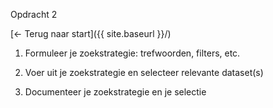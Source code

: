 Opdracht 2

[← Terug naar start]({{ site.baseurl }}/)

1. Formuleer je zoekstrategie: trefwoorden, filters, etc.
   
3. Voer uit je zoekstrategie en selecteer relevante dataset(s)
   
5. Documenteer je zoekstrategie en je selectie
